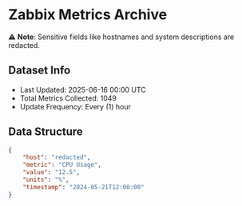# Zabbix Metrics Archive

⚠️ **Note**: Sensitive fields like hostnames and system descriptions are redacted.

## Dataset Info
- Last Updated: 2025-06-16 00:00 UTC
- Total Metrics Collected: 1049
- Update Frequency: Every (1) hour

## Data Structure
```json
{
    "host": "redacted",
    "metric": "CPU Usage",
    "value": "12.5",
    "units": "%",
    "timestamp": "2024-05-21T12:00:00"
}
```
